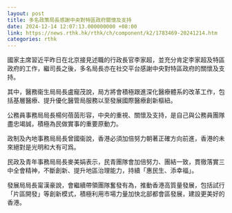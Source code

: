 ```yaml
---
layout: post
title: 多名政策局長感謝中央對特區政府關懷及支持
date: 2024-12-14 12:07:13.000000000 +08:00
link: https://news.rthk.hk/rthk/ch/component/k2/1783469-20241214.htm
categories: rthk
---
```


國家主席習近平昨日在北京接見述職的行政長官李家超，並充分肯定李家超及特區政府的工作，繼司長之後，多名局長亦在社交平台感謝中央對特區政府的關懷及支持。

其中，醫務衞生局局長盧寵茂說，局方將會積極跟進深化醫療體系的改革工作，包括基層醫療、提升優化醫管局服務以至發展國際醫療創新樞紐。

公務員事務局局長楊何蓓茵形容，中央的重視、關懷及支持，是自己與公務員團隊盡忠竭誠，積極為民做實事的重要原動力。

政制及內地事務局局長曾國衞說，香港必須加倍努力朝著正確方向前進，香港的未來絕對是光明和大有可爲。

民政及青年事務局局長麥美娟表示，民青團隊會加倍努力、團結一致，貫徹落實三中全會精神，不斷創新、提升地區治理能力，持續「惠民生、添幸福」。

發展局局長甯漢豪說，會繼續帶領團隊奮發有為，推動香港高質量發展，包括試行「片區開發」等創新模式，積極利用市場力量加快北部都會區發展，建設更美好的香港。
